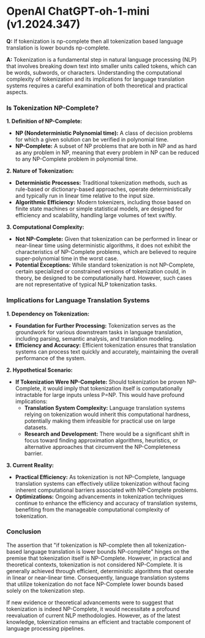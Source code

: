 # OpenAI ChatGPT-oh-1-mini (v1.2024.347)

**Q:** If tokenization is np-complete then all tokenization based language translation is lower bounds np-complete.

**A:** Tokenization is a fundamental step in natural language processing (NLP) that involves breaking down text into smaller units called tokens, which can be words, subwords, or characters. Understanding the computational complexity of tokenization and its implications for language translation systems requires a careful examination of both theoretical and practical aspects.

### **Is Tokenization NP-Complete?**

**1. Definition of NP-Complete:**
- **NP (Nondeterministic Polynomial time):** A class of decision problems for which a given solution can be verified in polynomial time.
- **NP-Complete:** A subset of NP problems that are both in NP and as hard as any problem in NP, meaning that every problem in NP can be reduced to any NP-Complete problem in polynomial time.

**2. Nature of Tokenization:**
- **Deterministic Processes:** Traditional tokenization methods, such as rule-based or dictionary-based approaches, operate deterministically and typically run in linear time relative to the input size.
- **Algorithmic Efficiency:** Modern tokenizers, including those based on finite state machines or simple statistical models, are designed for efficiency and scalability, handling large volumes of text swiftly.

**3. Computational Complexity:**
- **Not NP-Complete:** Given that tokenization can be performed in linear or near-linear time using deterministic algorithms, it does not exhibit the characteristics of NP-Complete problems, which are believed to require super-polynomial time in the worst case.
- **Potential Exceptions:** While standard tokenization is not NP-Complete, certain specialized or constrained versions of tokenization could, in theory, be designed to be computationally hard. However, such cases are not representative of typical NLP tokenization tasks.

### **Implications for Language Translation Systems**

**1. Dependency on Tokenization:**
- **Foundation for Further Processing:** Tokenization serves as the groundwork for various downstream tasks in language translation, including parsing, semantic analysis, and translation modeling.
- **Efficiency and Accuracy:** Efficient tokenization ensures that translation systems can process text quickly and accurately, maintaining the overall performance of the system.

**2. Hypothetical Scenario:**
- **If Tokenization Were NP-Complete:** Should tokenization be proven NP-Complete, it would imply that tokenization itself is computationally intractable for large inputs unless P=NP. This would have profound implications:
  - **Translation System Complexity:** Language translation systems relying on tokenization would inherit this computational hardness, potentially making them infeasible for practical use on large datasets.
  - **Research and Development:** There would be a significant shift in focus toward finding approximation algorithms, heuristics, or alternative approaches that circumvent the NP-Completeness barrier.

**3. Current Reality:**
- **Practical Efficiency:** As tokenization is not NP-Complete, language translation systems can effectively utilize tokenization without facing inherent computational barriers associated with NP-Complete problems.
- **Optimizations:** Ongoing advancements in tokenization techniques continue to enhance the efficiency and accuracy of translation systems, benefiting from the manageable computational complexity of tokenization.

### **Conclusion**

The assertion that "if tokenization is NP-complete then all tokenization-based language translation is lower bounds NP-complete" hinges on the premise that tokenization itself is NP-Complete. However, in practical and theoretical contexts, tokenization is not considered NP-Complete. It is generally achieved through efficient, deterministic algorithms that operate in linear or near-linear time. Consequently, language translation systems that utilize tokenization do not face NP-Complete lower bounds based solely on the tokenization step.

If new evidence or theoretical advancements were to suggest that tokenization is indeed NP-Complete, it would necessitate a profound reevaluation of current NLP methodologies. However, as of the latest knowledge, tokenization remains an efficient and tractable component of language processing pipelines.
